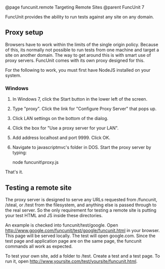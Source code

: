 @page funcunit.remote Targeting Remote Sites
@parent FuncUnit 7

FuncUnit provides the ability to run tests against any site on any domain.

## Proxy setup

Browsers have to work within the limits of the single origin policy.  Because of this, its normally not 
possible to run tests from one machine and target a site on another domain.  The way to get around this 
is with smart use of proxy servers.  FuncUnit comes with its own proxy designed for this.

For the following to work, you must first have NodeJS installed on your system.

### Windows

1. In Windows 7, click the Start button in the lower left of the screen.
1. Type "proxy".  Click the link for "Configure Proxy Server" that pops up.  
1. Click LAN settings on the bottom of the dialog.
1. Click the box for "Use a proxy server for your LAN".
1. Add address localhost and port 9999.  Click OK.
1. Navigate to javascriptmvc's folder in DOS.  Start the proxy server by typing:

    node funcunit\proxy.js
    
That's it.

## Testing a remote site

The proxy server is designed to serve any URLs requested from /funcunit, /steal, or /test from the 
filesystem, and anything else is passed through to the real server.  So the only requirement for testing a 
remote site is putting your test HTML and JS inside these directories.

An example is checked into funcunit/test/google.  Open http://www.google.com/funcunit/test/google/funcunit.html 
in your browser.  This page will be served locally.  The test will open google.com.  Since the test page and application 
page are on the same page, the funcunit commands all work as expected.

To test your own site, add a folder to /test.  Create a test and a test page.  To run it, open 
http://www.yoursite.com/test/yoursite/funcunit.html.